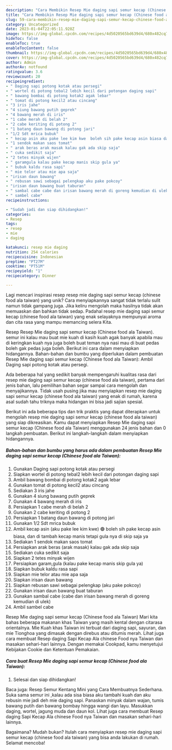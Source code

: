 ```yaml
---
description: "Cara Membikin Resep Mie daging sapi semur kecap (Chinese food ala Taiwan) yang Lezat"
title: "Cara Membikin Resep Mie daging sapi semur kecap (Chinese food ala Taiwan) yang Lezat"
slug: 59-cara-membikin-resep-mie-daging-sapi-semur-kecap-chinese-food-ala-taiwan-yang-lezat
category: Uncategorized
date: 2023-01-04T22:05:11.928Z
image: https://img-global.cpcdn.com/recipes/4d5020565bd639d4/680x482cq70/resep-mie-daging-sapi-semur-kecap-chinese-food-ala-taiwan-foto-resep-utama.jpg
hideToc: false
enableToc: true
enableTocContent: false
thumbnail: https://img-global.cpcdn.com/recipes/4d5020565bd639d4/680x482cq70/resep-mie-daging-sapi-semur-kecap-chinese-food-ala-taiwan-foto-resep-utama.jpg
cover: https://img-global.cpcdn.com/recipes/4d5020565bd639d4/680x482cq70/resep-mie-daging-sapi-semur-kecap-chinese-food-ala-taiwan-foto-resep-utama.jpg
author: Admin
authorAv: notfound
ratingvalue: 3.6
reviewcount: 20
recipeingredient:
- " Daging sapi potong kotak atau persegi"
- " wortel di potong tebal2 lebih kecil dari potongan daging sapi"
- " bawang bombai di potong kotak2 agak lebar"
- " tomat di potong kecil2 atau cincang"
- "3 iris jahe"
- "4 siung bawang putih geprek"
- "4 bawang merah di iris"
- "1 cabe merah di belah 2"
- "2 cabe keriting di potong 2"
- "1 batang daun bawang di potong jari"
- "1/2 Sdt mrica bubuk"
- " kecap asin aku pake lee kim kwe  boleh sih pake kecap asin biasa dan di tambah kecap manis tetapi gula nya di skip saja ya"
- "1 sendok makan saos tomat"
- " arak beras arak masak kalau gak ada skip saja"
- " cuka sedikit saja"
- "2 tetes minyak wijen"
- " garamgula kalau pake kecap manis skip gula ya"
- " bubuk kaldu rasa sapi"
- " mie telor atau mie apa saja"
- "irisan daun bawang"
- " rebusan sawi sebagai pelengkap aku pake pokcoy"
- "irisan daun bawang buat taburan"
- " sambal cabe cabe dan irisan bawang merah di goreng kemudian di ulek"
- " sambel cabe"
recipeinstructions:

- "Sudah jadi dan siap dihidangkan!"
categories:
- Resep
tags:
- resep
- mie
- daging

katakunci: resep mie daging 
nutrition: 254 calories
recipecuisine: Indonesian
preptime: "PT27M"
cooktime: "PT51M"
recipeyield: "1"
recipecategory: Dinner

---
```





Lagi mencari inspirasi resep resep mie daging sapi semur kecap (chinese food ala taiwan) yang unik? Cara menyiapkannya sangat tidak terlalu sulit namun tidak gampang juga. Jika keliru mengolah maka hasilnya tidak akan memuaskan dan bahkan tidak sedap. Padahal resep mie daging sapi semur kecap (chinese food ala taiwan) yang enak selayaknya mempunyai aroma dan cita rasa yang mampu memancing selera Kita.





Resep Resep Mie daging sapi semur kecap (Chinese food ala Taiwan). semur ini kalau mau buat mie kuah di kasih kuah agak banyak apabila mau di keringkan kuah nya juga boleh buat teman nya nasi mau di buat pedas boleh gak pedas juga boleh. Berikut ini cara dalam menyiapkan hidangannya. Bahan-bahan dan bumbu yang diperlukan dalam pembuatan Resep Mie daging sapi semur kecap (Chinese food ala Taiwan): Ambil Daging sapi potong kotak atau persegi.

Ada beberapa hal yang sedikit banyak mempengaruhi kualitas rasa dari resep mie daging sapi semur kecap (chinese food ala taiwan), pertama dari jenis bahan, lalu pemilihan bahan segar sampai cara mengolah dan menyajikannya. Tidak usah pusing jika mau menyiapkan resep mie daging sapi semur kecap (chinese food ala taiwan) yang enak di rumah, karena asal sudah tahu triknya maka hidangan ini bisa jadi sajian spesial.






Berikut ini ada beberapa tips dan trik praktis yang dapat diterapkan untuk mengolah resep mie daging sapi semur kecap (chinese food ala taiwan) yang siap dikreasikan. Kamu dapat menyiapkan Resep Mie daging sapi semur kecap (Chinese food ala Taiwan) menggunakan 24 jenis bahan dan 0 langkah pembuatan. Berikut ini langkah-langkah dalam menyiapkan hidangannya.

<!--inarticleads1-->

##### Bahan-bahan dan bumbu yang harus ada dalam pembuatan Resep Mie daging sapi semur kecap (Chinese food ala Taiwan):

1. Gunakan  Daging sapi potong kotak atau persegi
1. Siapkan  wortel di potong tebal2 lebih kecil dari potongan daging sapi
1. Ambil  bawang bombai di potong kotak2 agak lebar
1. Gunakan  tomat di potong kecil2 atau cincang
1. Sediakan 3 iris jahe
1. Gunakan 4 siung bawang putih geprek
1. Gunakan 4 bawang merah di iris
1. Persiapkan 1 cabe merah di belah 2
1. Gunakan 2 cabe keriting di potong 2
1. Persiapkan 1 batang daun bawang di potong jari
1. Gunakan 1/2 Sdt mrica bubuk
1. Ambil  kecap asin (aku pake lee kim kwe) 🟢 boleh sih pake kecap asin biasa, dan di tambah kecap manis tetapi gula nya di skip saja ya
1. Sediakan 1 sendok makan saos tomat
1. Persiapkan  arak beras (arak masak) kalau gak ada skip saja
1. Sediakan  cuka sedikit saja
1. Siapkan 2 tetes minyak wijen
1. Persiapkan  garam,gula (kalau pake kecap manis skip gula ya)
1. Siapkan  bubuk kaldu rasa sapi
1. Siapkan  mie telor atau mie apa saja
1. Siapkan irisan daun bawang
1. Siapkan  rebusan sawi sebagai pelengkap (aku pake pokcoy)
1. Gunakan irisan daun bawang buat taburan
1. Gunakan  sambal cabe (cabe dan irisan bawang merah di goreng kemudian di ulek)
1. Ambil  sambel cabe


Resep Mie daging sapi semur kecap (Chinese food ala Taiwan) Mari kita bahas beberapa makanan khas Taiwan yang masih kental dengan citarasa orientalnya. Mie Kuah khas Taiwan ini terbuat dari daging sapi, sayuran, dan mie Tionghoa yang dimasak dengan direbus atau ditumis merah. Lihat juga cara membuat Resep daging Sapi Kecap Ala chinese Food nya Taiwan dan masakan sehari-hari lainnya. Dengan memakai Cookpad, kamu menyetujui Kebijakan Cookie dan Ketentuan Pemakaian. 

<!--inarticleads2-->

##### Cara buat Resep Mie daging sapi semur kecap (Chinese food ala Taiwan):


1. Selesai dan siap dihidangkan!

Baca juga: Resep Semur Kentang Mini yang Cara Membuatnya Sederhana. Suka sama semur ini ,kalau ada sisa biasa aku tambahi kuah dan aku rebusin mie jadi deh mie daging sapi. Panaskan minyak dalam wajan, tumis bawang putih dan bawang bombay hingga wangi dan layu. Masukkan daging, wortel, jagung muda dan daun kol. Lihat juga cara membuat Resep daging Sapi Kecap Ala chinese Food nya Taiwan dan masakan sehari-hari lainnya. 

Bagaimana? Mudah bukan? Itulah cara menyiapkan resep mie daging sapi semur kecap (chinese food ala taiwan) yang bisa anda lakukan di rumah. Selamat mencoba!
